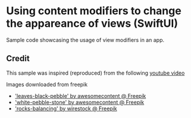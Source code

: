 # Using content modifiers to change the appareance of views (SwiftUI)

Sample code showcasing the usage of view modifiers in an app.

## Credit

This sample was inspired (reproduced) from the following [youtube video](https://www.youtube.com/watch?v=bc6EhMPj-uQ)

Images downloaded from freepik

- ['leaves-black-pebble' by awesomecontent @ Freepik](https://www.freepik.com')
- ['white-pebble-stone' by awesomecontent @ Freepik](https://www.freepik.com')
- ['rocks-balancing' by wirestock @ Freepik](https://www.freepik.com)